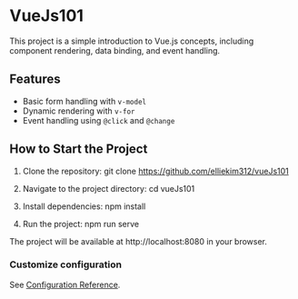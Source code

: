 # VueJs101

This project is a simple introduction to Vue.js concepts, including component rendering, data binding, and event handling.

## Features

- Basic form handling with `v-model`
- Dynamic rendering with `v-for`
- Event handling using `@click` and `@change`

## How to Start the Project

1. Clone the repository:
   git clone https://github.com/elliekim312/vueJs101

2. Navigate to the project directory:
   cd vueJs101

3. Install dependencies:
   npm install

4. Run the project:
   npm run serve

The project will be available at http://localhost:8080 in your browser.

### Customize configuration

See [Configuration Reference](https://cli.vuejs.org/config/).
